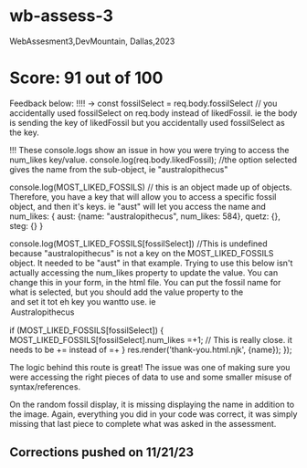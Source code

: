 # wb-assess-3
WebAssesment3,DevMountain, Dallas,2023

# Score: 91 out of 100

Feedback below:
!!!! ->  const fossilSelect = req.body.fossilSelect   // you accidentally used fossilSelect on req.body instead of likedFossil. ie the body is sending the key of likedFossil but you accidentally used fossilSelect as the key.

!!! These console.logs show an issue in how you were trying to access the num_likes key/value.
  console.log(req.body.likedFossil);       //the option selected gives the name from the sub-object, ie "australopithecus"
  
console.log(MOST_LIKED_FOSSILS)    // this is an object made up of objects. Therefore, you have a key that will allow you to access a specific fossil object, and then it's keys. ie "aust" will let you access the name and num_likes:
{ 
aust: {name: "australopithecus", num_likes: 584}, 
quetz: {}, 
steg: {} 
}
  
console.log(MOST_LIKED_FOSSILS[fossilSelect])     //This is undefined because "australopithecus" is not a key on the MOST_LIKED_FOSSILS object. It needed to be "aust" in that example. Trying to use this below isn't actually accessing the num_likes property to update the value. You can change this in your form, in the html file. You can put the fossil name for what is selected, but you should add the value property to the <option> and set it tot eh key you wantto use. ie  <option value="aust">Australopithecus</option>

if (MOST_LIKED_FOSSILS[fossilSelect]) {
  MOST_LIKED_FOSSILS[fossilSelect].num_likes =+1;    // This is really close. it needs to be += instead of =+
}
  res.render('thank-you.html.njk', {name});
});

The logic behind this route is great! The issue was one of making sure you were accessing the right pieces of data to use and some smaller misuse of syntax/references.

On the random fossil display, it is missing displaying the name in addition to the image. Again, everything you did in your code was correct, it was simply missing that last piece to complete what was asked in the assessment.

## Corrections pushed on 11/21/23
